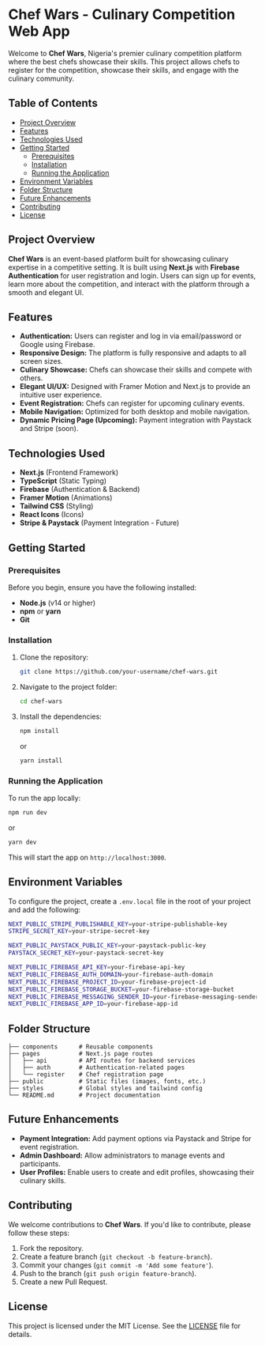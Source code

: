 
# Chef Wars - Culinary Competition Web App

Welcome to **Chef Wars**, Nigeria's premier culinary competition platform where the best chefs showcase their skills. This project allows chefs to register for the competition, showcase their skills, and engage with the culinary community.

## Table of Contents

- [Project Overview](#project-overview)
- [Features](#features)
- [Technologies Used](#technologies-used)
- [Getting Started](#getting-started)
  - [Prerequisites](#prerequisites)
  - [Installation](#installation)
  - [Running the Application](#running-the-application)
- [Environment Variables](#environment-variables)
- [Folder Structure](#folder-structure)
- [Future Enhancements](#future-enhancements)
- [Contributing](#contributing)
- [License](#license)

## Project Overview

**Chef Wars** is an event-based platform built for showcasing culinary expertise in a competitive setting. It is built using **Next.js** with **Firebase Authentication** for user registration and login. Users can sign up for events, learn more about the competition, and interact with the platform through a smooth and elegant UI.

## Features

- **Authentication:** Users can register and log in via email/password or Google using Firebase.
- **Responsive Design:** The platform is fully responsive and adapts to all screen sizes.
- **Culinary Showcase:** Chefs can showcase their skills and compete with others.
- **Elegant UI/UX:** Designed with Framer Motion and Next.js to provide an intuitive user experience.
- **Event Registration:** Chefs can register for upcoming culinary events.
- **Mobile Navigation:** Optimized for both desktop and mobile navigation.
- **Dynamic Pricing Page (Upcoming):** Payment integration with Paystack and Stripe (soon).

## Technologies Used

- **Next.js** (Frontend Framework)
- **TypeScript** (Static Typing)
- **Firebase** (Authentication & Backend)
- **Framer Motion** (Animations)
- **Tailwind CSS** (Styling)
- **React Icons** (Icons)
- **Stripe & Paystack** (Payment Integration - Future)

## Getting Started

### Prerequisites

Before you begin, ensure you have the following installed:

- **Node.js** (v14 or higher)
- **npm** or **yarn**
- **Git**

### Installation

1. Clone the repository:
   ```bash
   git clone https://github.com/your-username/chef-wars.git
   ```

2. Navigate to the project folder:
   ```bash
   cd chef-wars
   ```

3. Install the dependencies:
   ```bash
   npm install
   ```
   or
   ```bash
   yarn install
   ```

### Running the Application

To run the app locally:

```bash
npm run dev
```
or
```bash
yarn dev
```

This will start the app on `http://localhost:3000`.

## Environment Variables

To configure the project, create a `.env.local` file in the root of your project and add the following:

```bash
NEXT_PUBLIC_STRIPE_PUBLISHABLE_KEY=your-stripe-publishable-key
STRIPE_SECRET_KEY=your-stripe-secret-key

NEXT_PUBLIC_PAYSTACK_PUBLIC_KEY=your-paystack-public-key
PAYSTACK_SECRET_KEY=your-paystack-secret-key

NEXT_PUBLIC_FIREBASE_API_KEY=your-firebase-api-key
NEXT_PUBLIC_FIREBASE_AUTH_DOMAIN=your-firebase-auth-domain
NEXT_PUBLIC_FIREBASE_PROJECT_ID=your-firebase-project-id
NEXT_PUBLIC_FIREBASE_STORAGE_BUCKET=your-firebase-storage-bucket
NEXT_PUBLIC_FIREBASE_MESSAGING_SENDER_ID=your-firebase-messaging-sender-id
NEXT_PUBLIC_FIREBASE_APP_ID=your-firebase-app-id
```

## Folder Structure

```
├── components      # Reusable components
├── pages           # Next.js page routes
│   ├── api         # API routes for backend services
│   ├── auth        # Authentication-related pages
│   └── register    # Chef registration page
├── public          # Static files (images, fonts, etc.)
├── styles          # Global styles and tailwind config
└── README.md       # Project documentation
```

## Future Enhancements

- **Payment Integration:** Add payment options via Paystack and Stripe for event registration.
- **Admin Dashboard:** Allow administrators to manage events and participants.
- **User Profiles:** Enable users to create and edit profiles, showcasing their culinary skills.

## Contributing

We welcome contributions to **Chef Wars**. If you'd like to contribute, please follow these steps:

1. Fork the repository.
2. Create a feature branch (`git checkout -b feature-branch`).
3. Commit your changes (`git commit -m 'Add some feature'`).
4. Push to the branch (`git push origin feature-branch`).
5. Create a new Pull Request.

## License

This project is licensed under the MIT License. See the [LICENSE](LICENSE) file for details.
